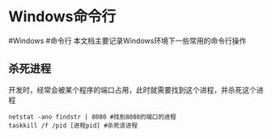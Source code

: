 # Windows命令行
#Windows #命令行
本文档主要记录Windows环境下一些常用的命令行操作
## 杀死进程
开发时，经常会被某个程序的端口占用，此时就需要找到这个进程，并杀死这个进程
```
netstat -ano findstr | 8080 #找到8080的端口的进程
taskkill /f /pid [进程pid] #杀死该进程
```